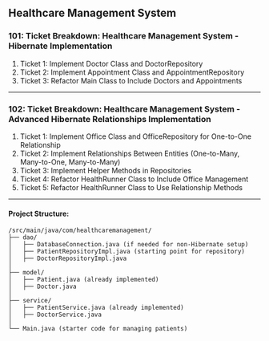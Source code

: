 ## Healthcare Management System


###  101: Ticket Breakdown: Healthcare Management System - Hibernate Implementation
1. Ticket 1: Implement Doctor Class and DoctorRepository
2. Ticket 2: Implement Appointment Class and AppointmentRepository
3. Ticket 3: Refactor Main Class to Include Doctors and Appointments

------------------------------------------------------------------------

### 102: Ticket Breakdown: Healthcare Management System - Advanced Hibernate Relationships Implementation
1. Ticket 1: Implement Office Class and OfficeRepository for One-to-One Relationship
2. Ticket 2: Implement Relationships Between Entities (One-to-Many, Many-to-One, Many-to-Many)
3. Ticket 3: Implement Helper Methods in Repositories
4. Ticket 4: Refactor HealthRunner Class to Include Office Management
5. Ticket 5: Refactor HealthRunner Class to Use Relationship Methods

------------------------------------------------------------------------

#### **Project Structure:**

```
/src/main/java/com/healthcaremanagement/
├── dao/
│   ├── DatabaseConnection.java (if needed for non-Hibernate setup)
│   ├── PatientRepositoryImpl.java (starting point for repository)
│   ├── DoctorRepositoryImpl.java 
│
├── model/
│   ├── Patient.java (already implemented)
│   ├── Doctor.java 
│
├── service/
│   ├── PatientService.java (already implemented)
│   ├── DoctorService.java 
│
└── Main.java (starter code for managing patients)
```


